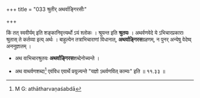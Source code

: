 +++
title = "033 श्रुतीर् अथर्वाङ्गिरसीः"

+++


किं तत् स्ववीर्यम् इति शङ्कानिवृत्त्यर्थो ऽयं श्लोकः । श्रूयन्त इति **श्रुतयः** । अथर्वणवेदे ये ऽभिचारप्रकाराः श्रुतास् ते कर्तव्या इत्य् अर्थः । बाहुल्येन तत्राभिचाराणां विधानात्, **अथर्वाङ्गिरस**ग्रहणम्, न पुनर् अन्येषु वेदेष्व् अननुज्ञातम् । 

- अथ वाभिचारश्रुतयः **अथर्वाङ्गिरस**शब्देनोच्यन्ते । 

- अथ वाथर्वणशब्दा[^३०] एवंविध एवार्थे प्रयुज्यन्ते "यज्ञो ऽथर्वणवित् काम्यः" इति ॥ ११.३३ ॥


[^३०]:
     M G: athātharvaṇaśabdā